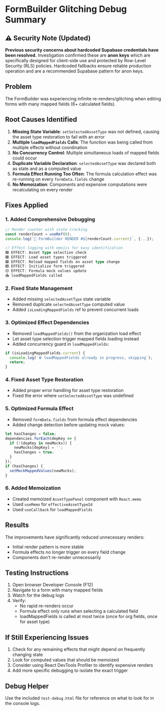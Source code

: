 # FormBuilder Glitching Debug Summary

## ⚠️ Security Note (Updated)
**Previous security concerns about hardcoded Supabase credentials have been resolved.** Investigation confirmed these are **anon keys** which are specifically designed for client-side use and protected by Row-Level Security (RLS) policies. Hardcoded fallbacks ensure reliable production operation and are a recommended Supabase pattern for anon keys.

## Problem
The FormBuilder was experiencing infinite re-renders/glitching when editing forms with many mapped fields (6+ calculated fields).

## Root Causes Identified

1. **Missing State Variable**: `setSelectedAssetType` was not defined, causing the asset type restoration to fail with an error
2. **Multiple `loadMappedFields` Calls**: The function was being called from multiple effects without coordination
3. **No Concurrency Control**: Multiple simultaneous loads of mapped fields could occur
4. **Duplicate Variable Declaration**: `selectedAssetType` was declared both as state and as a computed value
5. **Formula Effect Running Too Often**: The formula calculation effect was re-running on every `formData.fields` change
6. **No Memoization**: Components and expensive computations were recalculating on every render

## Fixes Applied

### 1. Added Comprehensive Debugging
```typescript
// Render counter with state tracking
const renderCount = useRef(0);
console.log(`🔄 FormBuilder RENDER #${renderCount.current}`, {...});

// Effect logging with emojis for easy identification
🟦 EFFECT: Asset type selection check
🟩 EFFECT: Load asset types triggered  
🟪 EFFECT: Reload mapped fields on asset type change
🟥 EFFECT: Initialize form triggered
🟡 EFFECT: Formula mock values update
📥 loadMappedFields called
```

### 2. Fixed State Management
- Added missing `selectedAssetType` state variable
- Removed duplicate `selectedAssetType` computed value
- Added `isLoadingMappedFields` ref to prevent concurrent loads

### 3. Optimized Effect Dependencies
- Removed `loadMappedFields()` from the organization load effect
- Let asset type selection trigger mapped fields loading instead
- Added concurrency guard in `loadMappedFields`:

```typescript
if (isLoadingMappedFields.current) {
  console.log(`⏸️ loadMappedFields already in progress, skipping`);
  return;
}
```

### 4. Fixed Asset Type Restoration
- Added proper error handling for asset type restoration
- Fixed the error where `setSelectedAssetType` was undefined

### 5. Optimized Formula Effect
- Removed `formData.fields` from formula effect dependencies
- Added change detection before updating mock values:
```typescript
let hasChanges = false;
dependencies.forEach(depKey => {
  if (!(depKey in newMocks)) {
    newMocks[depKey] = '';
    hasChanges = true;
  }
});
if (hasChanges) {
  setMockMappedValues(newMocks);
}
```

### 6. Added Memoization
- Created memoized `AssetTypePanel` component with `React.memo`
- Used `useMemo` for `effectiveAssetTypeId`
- Used `useCallback` for `loadMappedFields`

## Results

The improvements have significantly reduced unnecessary renders:
- Initial render pattern is more stable
- Formula effects no longer trigger on every field change
- Components don't re-render unnecessarily

## Testing Instructions

1. Open browser Developer Console (F12)
2. Navigate to a form with many mapped fields
3. Watch for the debug logs
4. Verify:
   - No rapid re-renders occur
   - Formula effect only runs when selecting a calculated field
   - loadMappedFields is called at most twice (once for org fields, once for asset type)

## If Still Experiencing Issues

1. Check for any remaining effects that might depend on frequently changing state
2. Look for computed values that should be memoized
3. Consider using React DevTools Profiler to identify expensive renders
4. Add more specific debugging to isolate the exact trigger

## Debug Helper

Use the included `test-debug.html` file for reference on what to look for in the console logs. 